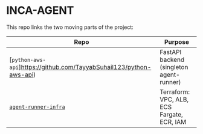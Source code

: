 # INCA-AGENT 

This repo links the two moving parts of the project:

| Repo | Purpose |
|------|---------|
| [`python-aws-api`]https://github.com/TayyabSuhail123/python-aws-api) | FastAPI backend (singleton agent-runner) |
| [`agent-runner-infra`](https://github.com/TayyabSuhail123/aws-ecr-fargate) | Terraform: VPC, ALB, ECS Fargate, ECR, IAM |

